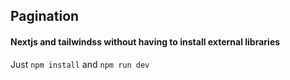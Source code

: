 ## Pagination
#### Nextjs and tailwindss without having to install external libraries

Just `npm install`
and `npm run dev`
